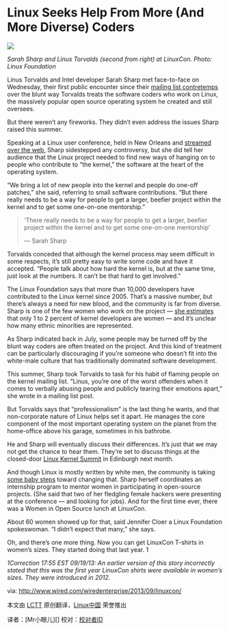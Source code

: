 Linux Seeks Help From More (And More Diverse) Coders
================================================================================
![](http://www.wired.com/wiredenterprise/wp-content/uploads/2013/09/linuxcon.jpeg)

*Sarah Sharp and Linus Torvalds (second from right) at LinuxCon. Photo: Linux Foundation*

Linus Torvalds and Intel developer Sarah Sharp met face-to-face on Wednesday, their first public encounter since their [mailing list contretemps][1] over the blunt way Torvalds treats the software coders who work on Linux, the massively popular open source operating system he created and still oversees.

But there weren’t any fireworks. They didn’t even address the issues Sharp raised this summer.

Speaking at a Linux user conference, held in New Orleans and [streamed over the web,][2] Sharp sidestepped any controversy, but she did tell her audience that the Linux project needed to find new ways of hanging on to people who contribute to “the kernel,” the software at the heart of the operating system.

“We bring a lot of new people into the kernel and people do one-off patches,” she said, referring to small software contributions. “But there really needs to be a way for people to get a larger, beefier project within the kernel and to get some one-on-one mentorship.”

> ‘There really needs to be a way for people to get a larger, beefier project within the kernel and to get some one-on-one mentorship’
> 
> — Sarah Sharp

Torvalds conceded that although the kernel process may seem difficult in some respects, it’s still pretty easy to write some code and have it accepted. “People talk about how hard the kernel is, but at the same time, just look at the numbers. It can’t be that hard to get involved.”

The Linux Foundation says that more than 10,000 developers have contributed to the Linux kernel since 2005. That’s a massive number, but there’s always a need for new blood, and the community is far from diverse. Sharp is one of the few women who work on the project — [she estimates][3] that only 1 to 2 percent of kernel developers are women — and it’s unclear how many ethnic minorities are represented.

As Sharp indicated back in July, some people may be turned off by the blunt way coders are often treated on the project. And this kind of treatment can be particularly discouraging if you’re someone who doesn’t fit into the white-male culture that has traditionally dominated software development.

This summer, Sharp took Torvalds to task for his habit of flaming people on the kernel mailing list. “Linus, you’re one of the worst offenders when it comes to verbally abusing people and publicly tearing their emotions apart,” she wrote in a mailing list post.

But Torvalds says that “professionalism” is the last thing he wants, and that non-corporate nature of Linux helps set it apart. He manages the core component of the most important operating system on the planet from the home-office above his garage, sometimes in his bathrobe.

He and Sharp will eventually discuss their differences. It’s just that we may not get the chance to hear them. They’re set to discuss things at the closed-door [Linux Kernel Summit][4] in Edinburgh next month.

And though Linux is mostly written by white men, the community is taking [some baby steps][5] toward changing that. Sharp herself coordinates an internship program to mentor women in participating in open-source projects. (She said that two of her fledgling female hackers were presenting at the conference — and looking for jobs). And for the first time ever, there was a Women in Open Source lunch at LinuxCon.

About 60 women showed up for that, said Jennifer Cloer a Linux Foundation spokeswoman. “I didn’t expect that many,” she says.

Oh, and there’s one more thing. Now you can get LinuxCon T-shirts in women’s sizes. They started doing that last year. 1

*1Correction 17:55 EST 09/19/13: An earlier version of this story incorrectly stated that this was the first year LinuxCon shirts were available in women’s sizes. They were introduced in 2012.*


via: http://www.wired.com/wiredenterprise/2013/09/linuxcon/

本文由 [LCTT][] 原创翻译，[Linux中国][] 荣誉推出

译者：[Mr小眼儿][] 校对：[校对者ID][]

[LCTT]:https://github.com/LCTT/TranslateProject
[Linux中国]:http://linux.cn/portal.php
[译者ID]:http://linux.cn/space/译者ID
[校对者ID]:http://linux.cn/space/校对者ID

[1]:http://www.wired.com/wiredenterprise/2013/07/linus-torvalds-right-to-offend/
[2]:http://www.youtube.com/watch?v=84Sx0E13gAo&feature=youtu.be
[3]:http://www.wired.com/wiredenterprise/2013/07/sarah_sharp/
[4]:http://events.linuxfoundation.org/events/linux-kernel-summit
[5]:http://events.linuxfoundation.org/events/linuxcon-north-america/extend-the-experience/women-attendees
